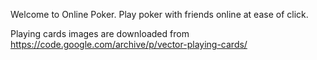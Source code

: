 Welcome to Online Poker.
Play poker with friends online at ease of click.

Playing cards images are downloaded from https://code.google.com/archive/p/vector-playing-cards/ 
